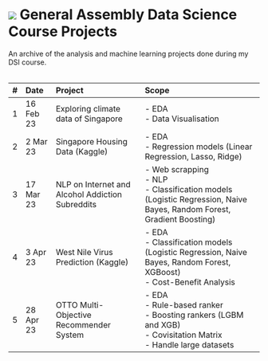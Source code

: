 # ![](https://ga-dash.s3.amazonaws.com/production/assets/logo-9f88ae6c9c3871690e33280fcf557f33.png) General Assembly Data Science Course Projects

An archive of the analysis and machine learning projects done during my DSI course.
<br>
<br>

<small>

|#|Date|Project|Scope|
|:---|:---|:---|:---|
|1|16 Feb 23|Exploring climate data of Singapore|- EDA <br> - Data Visualisation|
|2|2 Mar 23|Singapore Housing Data (Kaggle)|- EDA <br> - Regression models (Linear Regression, Lasso, Ridge)|
|3|17 Mar 23|NLP on Internet and Alcohol Addiction Subreddits|- Web scrapping <br> - NLP <br> - Classification models (Logistic Regression, Naive Bayes, Random Forest, Gradient Boosting)|
|4|3 Apr 23|West Nile Virus Prediction (Kaggle)|- EDA <br> - Classification models (Logistic Regression, Naive Bayes, Random Forest, XGBoost) <br> - Cost-Benefit Analysis|
|5|28 Apr 23|OTTO Multi-Objective Recommender System|- EDA <br> - Rule-based ranker <br> - Boosting rankers (LGBM and XGB) <br> - Covisitation Matrix <br> - Handle large datasets|

</small>

